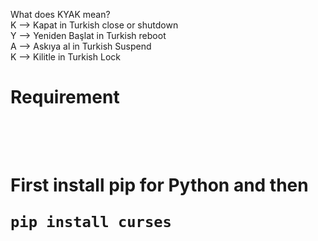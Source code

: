 What does KYAK mean? <br>
K --> Kapat in Turkish close or shutdown <br>
Y --> Yeniden Başlat in Turkish reboot   <br>
A --> Askıya al in Turkish Suspend       <br>
K --> Kilitle in Turkish Lock            <br>


<h1>Requirement<h1><br> <br>
First install pip for Python and then <br>

<code>
pip install curses
</code>
